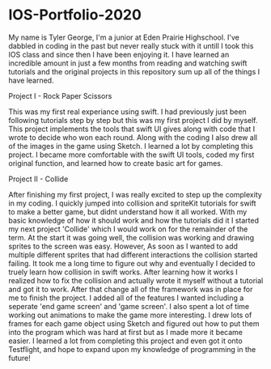 # IOS-Portfolio-2020

My name is Tyler George, I'm a junior at Eden Prairie Highschool. I've dabbled in coding in the past but never really stuck with it untill I took this IOS class and since then I have been enjoying it. I have learned an incredible amount in just a few months from reading and watching swift tutorials and the original projects in this repository sum up all of the things I have learned.

Project I - Rock Paper Scissors

This was my first real experiance using swift. I had previously just been following tutorials step by step but this was my first project I did by myself. This project implements the tools that swift UI gives along with code that I wrote to decide who won each round. Along with the coding I also drew all of the images in the game using Sketch. I learned a lot by completing this project. I became more comfortable with the swift UI tools, coded my first original function, and learned how to create basic art for games.

Project II - Collide

After finishing my first project, I was really excited to step up the complexity in my coding. I quickly jumped into collision and spriteKit tutorials for swift to make a better game, but didnt understand how it all worked. With my basic knowledge of how it should work and how the tutorials did it I started my next project 'Collide' which I would work on for the remainder of the term. At the start it was going well, the collision was working and drawing sprites to the screen was easy. However, As soon as I wanted to add multiple different sprites that had different interactions the collision started failing. It took me a long time to figure out why and eventually I decided to truely learn how collision in swift works. After learning how it works I realized how to fix the collision and actually wrote it myself without a tutorial and got it to work. After that change all of the framework was in place for me to finish the project. I added all of the features I wanted including a seperate 'end game screen' and 'game screen'. I also spent a lot of time working out animations to make the game more interesting. I drew lots of frames for each game object using Sketch and figured out how to put them into the program which was hard at first but as I made more it became easier. I learned a lot from completing this project and even got it onto Testflight, and hope to expand upon my knowledge of programming in the future!
